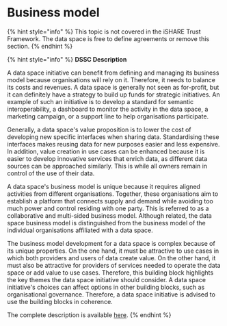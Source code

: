 # Business model

{% hint style="info" %}
This topic is not covered in the iSHARE Trust Framework. The data space is free to define agreements or remove this section.
{% endhint %}

{% hint style="info" %}
**DSSC Description**

A data space initiative can benefit from defining and managing its business model because organisations will rely on it. Therefore, it needs to balance its costs and revenues. A data space is generally not seen as for-profit, but it can definitely have a strategy to build up funds for strategic initiatives. An example of such an initiative is to develop a standard for semantic interoperability, a dashboard to monitor the activity in the data space, a marketing campaign, or a support line to help organisations participate.

Generally, a data space's value proposition is to lower the cost of developing new specific interfaces when sharing data. Standardising these interfaces makes reusing data for new purposes easier and less expensive. In addition, value creation in use cases can be enhanced because it is easier to develop innovative services that enrich data, as different data sources can be approached similarly. This is while all owners remain in control of the use of their data.

A data space's business model is unique because it requires aligned activities from different organisations. Together, these organisations aim to establish a platform that connects supply and demand while avoiding too much power and control residing with one party. This is referred to as a collaborative and multi-sided business model. Although related, the data space business model is distinguished from the business model of the individual organisations affiliated with a data space.

The business model development for a data space is complex because of its unique properties. On the one hand, it must be attractive to use cases in which both providers and users of data create value. On the other hand, it must also be attractive for providers of services needed to operate the data space or add value to use cases. Therefore, this building block highlights the key themes the data space initiative should consider. A data space initiative's choices can affect options in other building blocks, such as organisational governance. Therefore, a data space initiative is advised to use the building blocks in coherence.

The complete description is available [here](https://dssc.eu/space/BVE/357074186/Business+Model+Development).
{% endhint %}
